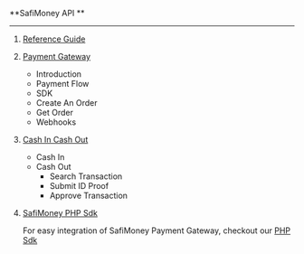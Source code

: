 **SafiMoney API **

------

1. [Reference Guide](/REFERENCE.md)

2. [Payment Gateway](/payment-gateway/README.md)

   - Introduction
   - Payment Flow
   - SDK
   - Create An Order
   - Get Order
   - Webhooks

3. [Cash In Cash Out](/cash-in-cash-out/README.md)

   - Cash In
   - Cash Out
     - Search Transaction
     - Submit ID Proof
     - Approve Transaction

4. [SafiMoney PHP Sdk]()

   For easy integration of SafiMoney Payment Gateway, checkout our  [PHP Sdk](https://github.com/safimoney/safimoney-sdk-php)

